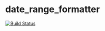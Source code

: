 date_range_formatter
====================

[![Build Status](https://travis-ci.org/darkleaf/date_range_formatter.svg?branch=master)](https://travis-ci.org/darkleaf/date_range_formatter)
